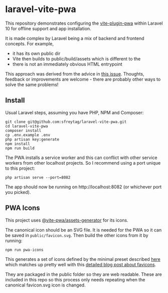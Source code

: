 # laravel-vite-pwa

This repository demonstrates configuring the [vite-plugin-pwa](https://github.com/vite-pwa/vite-plugin-pwa) within Laravel 10 for offline support and app installation.

It is made complex by Laravel being a mix of backend and frontend concepts. For example,

- it has its own public dir
- Vite then builds to public/build/assets which is different to the
- there is not an immediately obvious HTML entrypoint

This approach was derived from the advice in [this issue](https://github.com/vite-pwa/vite-plugin-pwa/issues/431). Thoughts, feedback or improvements are welcome - there are probably other ways to solve the same problems!

## Install

Usual Laravel steps, assuming you have PHP, NPM and Composer:

```
git clone git@github.com:sfreytag/laravel-vite-pwa.git
cd laravel-vite-pwa
composer install
cp .env.example .env
php artisan key:generate
npm install
npm run build
```

The PWA installs a service worker and this can conflict with other service workers from other localhost projects. So I recommend using a port unique to this project:

```
php artisan serve --port=8082
```

The app should now be running on http://localhost:8082 (or whichever port you picked).

## PWA Icons

This project uses [@vite-pwa/assets-generator](https://github.com/vite-pwa/assets-generator) for its icons.

The canonical icon should be an SVG file. It is needed for the PWA so it can be saved in `public/favicon.svg`. Then build the other icons from it by running:

```
npm run pwa-icons
```

This generates a set of icons defined by the minimal preset described [here](https://vite-pwa-org.netlify.app/assets-generator/cli.html#presets) which matches up pretty well with this [detailed blog post about favicons](https://dev.to/masakudamatsu/favicon-nightmare-how-to-maintain-sanity-3al7).

They are packaged in the public folder so they are web readable. These are included in this repo so this process only needs repeating when the canonical favicon.svg icon is changed.
